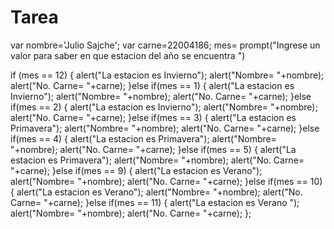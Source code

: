 # Tarea


var nombre='Julio Sajche';
var carne=22004186;
mes= prompt("Ingrese un valor para saber en que estacion del año se encuentra ")



if (mes == 12)  {
alert("La estacion es Invierno");
alert("Nombre= "+nombre);
alert("No. Carne= "+carne);
}else  if(mes == 1) {
alert("La estacion es Invierno");
alert("Nombre= "+nombre);
alert("No. Carne= "+carne);
}else  if(mes == 2) {
alert("La estacion es Invierno");
alert("Nombre= "+nombre);
alert("No. Carne= "+carne);
}else  if(mes == 3) {
alert("La estacion es Primavera");
alert("Nombre= "+nombre);
alert("No. Carne= "+carne);
}else  if(mes == 4) {
alert("La estacion es Primavera");
alert("Nombre= "+nombre);
alert("No. Carne= "+carne);
}else  if(mes == 5) {
alert("La estacion es Primavera");
alert("Nombre= "+nombre);
alert("No. Carne= "+carne);
}else  if(mes == 9) {
alert("La estacion es Verano");
alert("Nombre= "+nombre);
alert("No. Carne= "+carne);
}else  if(mes == 10) {
alert("La estacion es Verano");
alert("Nombre= "+nombre);
alert("No. Carne= "+carne);
}else  if(mes == 11) {
alert("La estacion es Verano ");
alert("Nombre= "+nombre);
alert("No. Carne= "+carne);
};



